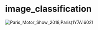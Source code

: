 # image_classification

![Paris_Motor_Show_2018,_Paris_(1Y7A1602)](https://user-images.githubusercontent.com/73245186/123771398-9f351300-d8e8-11eb-9d40-e362991348e1.jpg)
